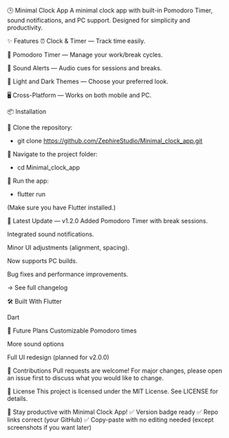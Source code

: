 🕒 Minimal Clock App
A minimal clock app with built-in Pomodoro Timer, sound notifications, and PC support.
Designed for simplicity and productivity.


✨ Features
⏰ Clock & Timer — Track time easily.

🍅 Pomodoro Timer — Manage your work/break cycles.

🔔 Sound Alerts — Audio cues for sessions and breaks.

🎨 Light and Dark Themes — Choose your preferred look.

🖥️ Cross-Platform — Works on both mobile and PC.

📦 Installation


🔴 Clone the repository:
 - git clone https://github.com/ZephireStudio/Minimal_clock_app.git

🔴 Navigate to the project folder:
 - cd Minimal_clock_app

🔴 Run the app:
 - flutter run

(Make sure you have Flutter installed.)

🚀 Latest Update — v1.2.0
Added Pomodoro Timer with break sessions.

Integrated sound notifications.

Minor UI adjustments (alignment, spacing).

Now supports PC builds.

Bug fixes and performance improvements.

→ See full changelog

🛠️ Built With
Flutter

Dart

🧠 Future Plans
Customizable Pomodoro times

More sound options

Full UI redesign (planned for v2.0.0)

🤝 Contributions
Pull requests are welcome!
For major changes, please open an issue first to discuss what you would like to change.

📄 License
This project is licensed under the MIT License.
See LICENSE for details.

🚀 Stay productive with Minimal Clock App!
✅ Version badge ready
✅ Repo links correct (your GitHub)
✅ Copy-paste with no editing needed (except screenshots if you want later)

